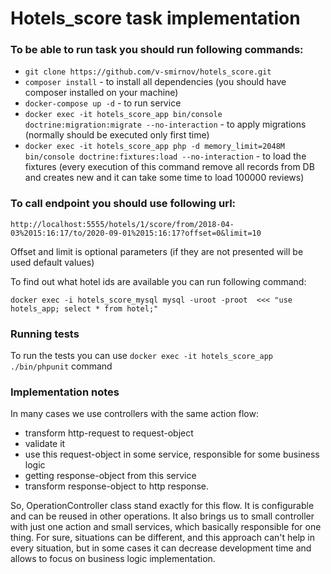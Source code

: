 # Hotels_score task implementation

### To be able to run task you should run following commands:

* ```git clone https://github.com/v-smirnov/hotels_score.git```
* ```composer install``` - to install all dependencies (you should have composer installed on your machine)
* ```docker-compose up -d``` - to run service
* ```docker exec -it hotels_score_app bin/console  doctrine:migration:migrate --no-interaction``` - to apply migrations
(normally should be executed only first time)
* ```docker exec -it hotels_score_app php -d memory_limit=2048M bin/console doctrine:fixtures:load --no-interaction``` - to load the fixtures
(every execution of this command remove all records from DB and creates new and it can take some time to load 100000 reviews)


### To call endpoint you should use following url:
```http://localhost:5555/hotels/1/score/from/2018-04-03%2015:16:17/to/2020-09-01%2015:16:17?offset=0&limit=10```

Offset and limit is optional parameters (if they are not presented will be used default values)

To find out what hotel ids are available you can run following command:

```docker exec -i hotels_score_mysql mysql -uroot -proot  <<< "use hotels_app; select * from hotel;"```

### Running tests
To run the tests you can use ```docker exec -it hotels_score_app ./bin/phpunit``` command


### Implementation notes
In many cases we use controllers with the same action flow:
 * transform http-request to request-object
 * validate it
 * use this request-object in some service, responsible for some business logic
 * getting response-object from this service
 * transform response-object to http response.

So, OperationController class stand exactly for this flow. It is configurable and can be
reused in other operations. It also brings us to small controller with just one action and small services, which basically
responsible for one thing. For sure, situations can be different, and this approach can't help in every situation, but in some
cases it can decrease development time and allows to focus on business logic implementation.
